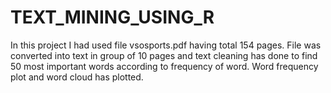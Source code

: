 # TEXT_MINING_USING_R
In this project I had used file vsosports.pdf having total 154 pages. File was converted into text in group of 10 pages and text cleaning has done to find 50 most important words according to frequency of word. Word frequency plot and word cloud has plotted.
